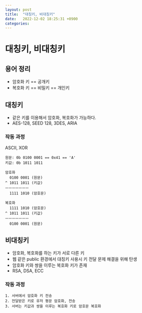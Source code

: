 ```yaml
---
layout: post
title:  "대칭키, 비대칭키"
date:   2022-12-02 18:25:31 +0900
categories:
---
```

# 대칭키, 비대칭키

## 용어 정리
- 암호화 키 == 공개키
- 복호화 키 == 비밀키 == 개인키

## 대칭키
- 같은 키를 이용해서 암호화, 복호화가 가능하다.
- AES-128, SEED 128, 3DES, ARIA

### 작동 과정
ASCII, XOR
```
원문: 0b 0100 0001 == 0x41 == 'A' 
키값: 0b 1011 1011

암호화
  0100 0001 (원문)
^ 1011 1011 (키값)
ㅡㅡㅡㅡㅡㅡㅡ
  1111 1010 (암호문)

복호화
  1111 1010 (암호문)
^ 1011 1011 (키값)
ㅡㅡㅡㅡㅡㅡㅡ
  0100 0001 (원문)
```

## 비대칭키
- 암호화, 복호화를 하는 키가 서로 다른 키
- 웹 같은 public 환경에서 대칭키 사용시 키 전달 문제 해결을 위해 탄생
- 암호화 키와 쌍을 이루는 복호화 키가 존재
- RSA, DSA, ECC 

### 작동 과정
```
1. 서버에서 암호화 키 전송
2. 전달받은 키로 유저 평문 암호화, 전송
3. 서버는 키값과 쌍을 이루는 복호화 키로 암호문 복호화
```
